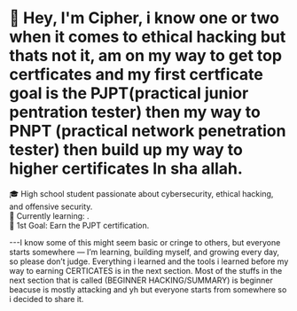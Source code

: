 # 👋 Hey, I'm Cipher, i know one or two when it comes to ethical hacking but thats not it, am on my way to get top certficates and my first certficate goal is the PJPT(practical junior pentration tester) then my way to PNPT (practical network penetration tester) then build up my way to higher certificates In sha allah.

🎓 High school student passionate about cybersecurity, ethical hacking, and offensive security.  
🔐 Currently learning: .  
🎯 1st Goal: Earn the PJPT certification.

---I know some of this might seem basic or cringe to others, but everyone starts somewhere — I’m learning, building myself, and growing every day, so please don’t judge.
Everything i learned and the tools i learned before my way to earning CERTICATES is in the next section.
Most of the stuffs in the next section that is called (BEGINNER HACKING/SUMMARY) is beginner beacuse is mostly attacking and yh but everyone starts from somewhere so i decided to
share it. 

